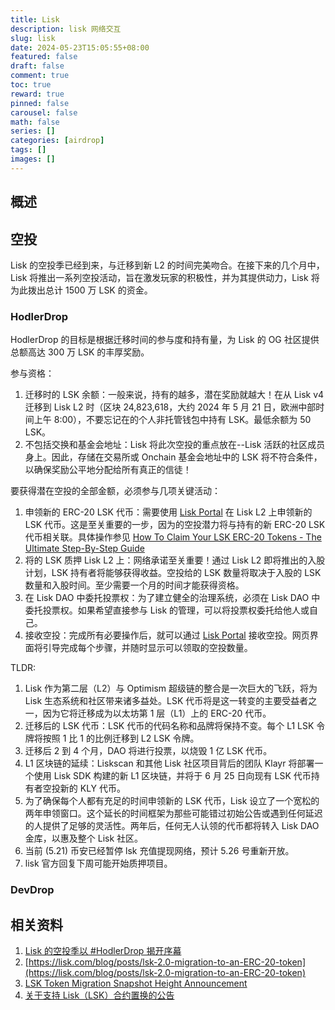 ```yaml
---
title: Lisk
description: lisk 网络交互
slug: lisk
date: 2024-05-23T15:05:55+08:00
featured: false
draft: false
comment: true
toc: true
reward: true
pinned: false
carousel: false
math: false
series: []
categories: [airdrop]
tags: []
images: []
---
```


## 概述

## 空投

Lisk 的空投季已经到来，与迁移到新 L2 的时间完美吻合。在接下来的几个月中，Lisk 将推出一系列空投活动，旨在激发玩家的积极性，并为其提供动力，Lisk 将为此拨出总计 1500 万 LSK 的资金。

### HodlerDrop

HodlerDrop 的目标是根据迁移时间的参与度和持有量，为 Lisk 的 OG 社区提供总额高达 300 万 LSK 的丰厚奖励。

参与资格：

1. 迁移时的 LSK 余额：一般来说，持有的越多，潜在奖励就越大！在从 Lisk v4 迁移到 Lisk L2 时（区块 24,823,618，大约 2024 年 5 月 21 日，欧洲中部时间上午 8:00），不要忘记在的个人非托管钱包中持有 LSK。最低余额为 50 LSK。
2. 不包括交换和基金会地址：Lisk 将此次空投的重点放在--Lisk 活跃的社区成员身上。因此，存储在交易所或 Onchain 基金会地址中的 LSK 将不符合条件，以确保奖励公平地分配给所有真正的信徒！

要获得潜在空投的全部金额，必须参与几项关键活动：

1. 申领新的 ERC-20 LSK 代币：需要使用 [Lisk Portal](https://portal.lisk.com/claim) 在 Lisk L2 上申领新的 LSK 代币。这是至关重要的一步，因为的空投潜力将与持有的新 ERC-20 LSK 代币相关联。具体操作参见 [How To Claim Your LSK ERC-20 Tokens - The Ultimate Step-By-Step Guide](https://www.youtube.com/watch?v=pcr-Yz_QN24)
2. 将的 LSK 质押 Lisk L2 上：网络承诺至关重要！通过 Lisk L2 即将推出的入股计划，LSK 持有者将能够获得收益。空投给的 LSK 数量将取决于入股的 LSK 数量和入股时间。至少需要一个月的时间才能获得资格。
3. 在 Lisk DAO 中委托投票权：为了建立健全的治理系统，必须在 Lisk DAO 中委托投票权。如果希望直接参与 Lisk 的管理，可以将投票权委托给他人或自己。
4. 接收空投：完成所有必要操作后，就可以通过 [Lisk Portal](https://portal.lisk.com/claim) 接收空投。网页界面将引导完成每个步骤，并随时显示可以领取的空投数量。

TLDR:

1. Lisk 作为第二层（L2）与 Optimism 超级链的整合是一次巨大的飞跃，将为 Lisk 生态系统和社区带来诸多益处。LSK 代币将是这一转变的主要受益者之一，因为它将迁移成为以太坊第 1 层（L1）上的 ERC-20 代币。
2. 迁移后的 LSK 代币：LSK 代币的代码名称和品牌将保持不变。每个 L1 LSK 令牌将按照 1 比 1 的比例迁移到 L2 LSK 令牌。
3. 迁移后 2 到 4 个月，DAO 将进行投票，以烧毁 1 亿 LSK 代币。
4. L1 区块链的延续：Liskscan 和其他 Lisk 社区项目背后的团队 Klayr 将部署一个使用 Lisk SDK 构建的新 L1 区块链，并将于 6 月 25 日向现有 LSK 代币持有者空投新的 KLY 代币。
5. 为了确保每个人都有充足的时间申领新的 LSK 代币，Lisk 设立了一个宽松的两年申领窗口。这个延长的时间框架为那些可能错过初始公告或遇到任何延迟的人提供了足够的灵活性。两年后，任何无人认领的代币都将转入 Lisk DAO 金库，以惠及整个 Lisk 社区。
6. 当前 (5.21) 币安已经暂停 lsk 充值提现网络，预计 5.26 号重新开放。
7. lisk 官方回复下周可能开始质押项目。

### DevDrop

## 相关资料

1. [Lisk 的空投季以 #HodlerDrop 揭开序幕](https://lisk.com/blog/posts/lisk-airdrop-season-kicks-off-hodlerdrop)
2. [https://lisk.com/blog/posts/lsk-2.0-migration-to-an-ERC-20-token](https://lisk.com/blog/posts/lsk-2.0-migration-to-an-ERC-20-token)
3. [LSK Token Migration Snapshot Height Announcement](https://lisk.com/blog/posts/lsk-token-migration-snapshot-height-announcement)
4. [关于支持 Lisk（LSK）合约置换的公告](https://www.binance.com/zh-CN/support/announcement/%E5%85%B3%E4%BA%8E%E6%94%AF%E6%8C%81lisk-lsk-%E5%90%88%E7%BA%A6%E7%BD%AE%E6%8D%A2%E7%9A%84%E5%85%AC%E5%91%8A-80b0136686834d318621cd1457fd3461)
